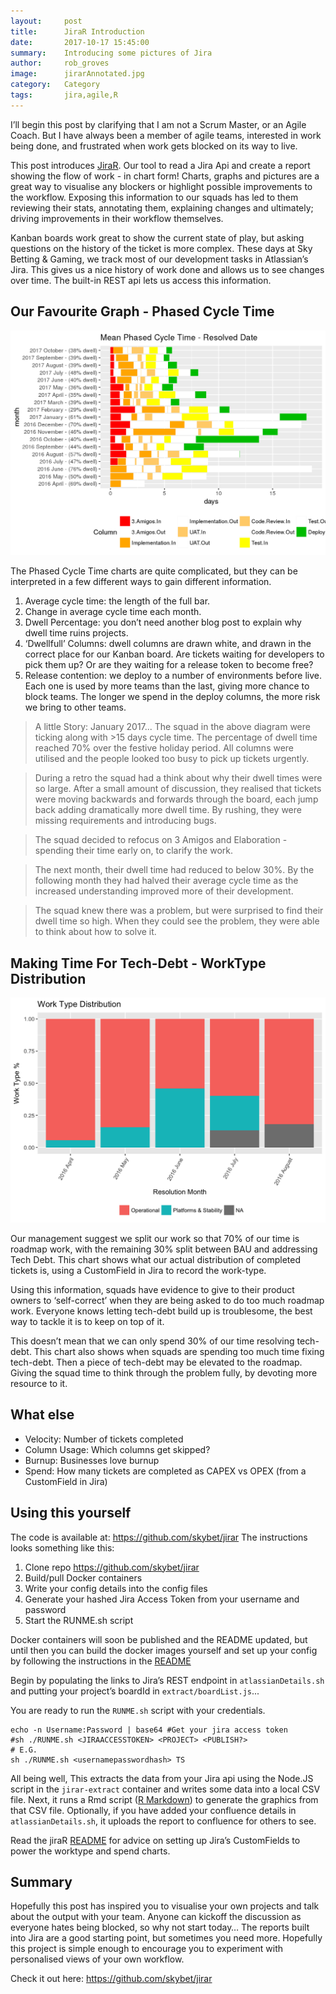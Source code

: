 ```yaml
---
layout:     post
title:      JiraR Introduction
date:       2017-10-17 15:45:00
summary:    Introducing some pictures of Jira
author:     rob_groves
image:      jirarAnnotated.jpg
category:   Category
tags:       jira,agile,R
---
```


I’ll begin this post by clarifying that I am not a Scrum Master, or an Agile Coach. But I have always been a member of agile teams, interested in work being done, and frustrated when work gets blocked on its way to live.

This post introduces [JiraR](https://github.com/skybet/jirar). Our tool to read a Jira Api and create a report showing the flow of work - in chart form! Charts, graphs and pictures are a great way to visualise any blockers or highlight possible improvements to the workflow. Exposing this information to our squads has led to them reviewing their stats, annotating them, explaining changes and ultimately; driving improvements in their workflow themselves.

Kanban boards work great to show the current state of play, but asking questions on the history of the ticket is more complex. These days at Sky Betting & Gaming, we track most of our development tasks in Atlassian’s Jira. This gives us a nice history of work done and allows us to see changes over time. The built-in REST api lets us access this information.


## Our Favourite Graph - Phased Cycle Time

![JiraR Phased Cycle Time diagram](/images/jirarPhasedCycle.png)

The Phased Cycle Time charts are quite complicated, but they can be interpreted in a few different ways to gain different information.

1. Average cycle time: the length of the full bar.
2. Change in average cycle time each month.
3. Dwell Percentage: you don’t need another blog post to explain why dwell time ruins projects.
4. ‘Dwellfull’ Columns: dwell columns are drawn white, and drawn in the correct place for our Kanban board. Are tickets waiting for developers to pick them up? Or are they waiting for a release token to become free?
5. Release contention: we deploy to a number of environments before live. Each one is used by more teams than the last, giving more chance to block teams. The longer we spend in the deploy columns, the more risk we bring to other teams.

> A little Story: January 2017... The squad in the above diagram were ticking along with >15 days cycle time. The percentage of dwell time reached 70% over the festive holiday period. All columns were utilised and the people looked too busy to pick up tickets urgently.

> During a retro the squad had a think about why their dwell times were so large. After a small amount of discussion, they realised that tickets were moving backwards and forwards through the board, each jump back adding dramatically more dwell time. By rushing, they were missing requirements and introducing bugs.

> The squad decided to refocus on 3 Amigos and Elaboration - spending their time early on, to clarify the work.

> The next month, their dwell time had reduced to below 30%. By the following month they had halved their average cycle time as the increased understanding improved more of their development.

> The squad knew there was a problem, but were surprised to find their dwell time so high. When they could see the problem, they were able to think about how to solve it.


## Making Time For Tech-Debt - WorkType Distribution


![JiraR WorkType Distribution diagram](/images/jirarWorkType.png)

Our management suggest we split our work so that 70% of our time is roadmap work, with the remaining 30% split between BAU and addressing Tech Debt. This chart shows what our actual distribution of completed tickets is, using a CustomField in Jira to record the work-type.

Using this information, squads have evidence to give to their product owners to ‘self-correct’ when they are being asked to do too much roadmap work. Everyone knows letting tech-debt build up is troublesome, the best way to tackle it is to keep on top of it.

This doesn’t mean that we can only spend 30% of our time resolving tech-debt. This chart also shows when squads are spending too much time fixing tech-debt. Then a piece of tech-debt may be elevated to the roadmap. Giving the squad time to think through the problem fully, by devoting more resource to it.


## What else

* Velocity: Number of tickets completed
* Column Usage: Which columns get skipped?
* Burnup: Businesses love burnup
* Spend: How many tickets are completed as CAPEX vs OPEX (from a CustomField in Jira)


## Using this yourself

The code is available at: https://github.com/skybet/jirar 
The instructions looks something like this:

1. Clone repo https://github.com/skybet/jirar 
2. Build/pull Docker containers
3. Write your config details into the config files
4. Generate your hashed Jira Access Token from your username and password
5. Start the RUNME.sh script

Docker containers will soon be published and the README updated, but until then you can build the docker images yourself and set up your config by following the instructions in the [README](https://github.com/skybet/jirar/blob/master/README.md)

Begin by populating the links to Jira’s REST endpoint in `atlassianDetails.sh` and putting your project’s boardId in `extract/boardList.js`...

You are ready to run the `RUNME.sh` script with your credentials.

```
echo -n Username:Password | base64 #Get your jira access token
#sh ./RUNME.sh <JIRAACCESSTOKEN> <PROJECT> <PUBLISH?>
# E.G.
sh ./RUNME.sh <usernamepasswordhash> TS
```

All being well, This extracts the data from your Jira api using the Node.JS script in the `jirar-extract` container and writes some data into a local CSV file.
Next, it runs a Rmd script ([R Markdown](http://rmarkdown.rstudio.com/)) to generate the graphics from that CSV file.
Optionally, if you have added your confluence details in `atlassianDetails.sh`, it uploads the report to confluence for others to see.

Read the jiraR [README](https://github.com/skybet/jirar/blob/master/README.md) for advice on setting up Jira’s CustomFields to power the worktype and spend charts.

## Summary

Hopefully this post has inspired you to visualise your own projects and talk about the output with your team. Anyone can kickoff the discussion as everyone hates being blocked, so why not start today… The reports built into Jira are a good starting point, but sometimes you need more. Hopefully this project is simple enough to encourage you to experiment with personalised views of your own workflow.

Check it out here: https://github.com/skybet/jirar
